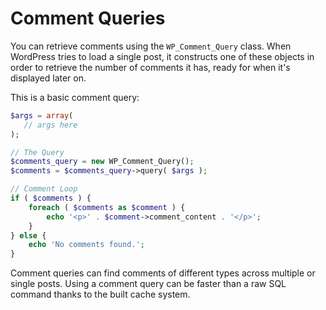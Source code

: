 # Comment Queries

You can retrieve comments using the `WP_Comment_Query` class. When WordPress tries to load a single post, it constructs one of these objects in order to retrieve the number of comments it has, ready for when it's displayed later on.

This is a basic comment query:

```php
$args = array(
   // args here
);

// The Query
$comments_query = new WP_Comment_Query();
$comments = $comments_query->query( $args );

// Comment Loop
if ( $comments ) {
	foreach ( $comments as $comment ) {
		echo '<p>' . $comment->comment_content . '</p>';
	}
} else {
	echo 'No comments found.';
}
```

Comment queries can find comments of different types across multiple or single posts. Using a comment query can be faster than a raw SQL command thanks to the built cache system.
